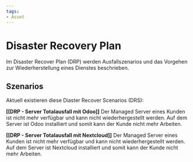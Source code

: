 ```yaml
---
tags:
- Asset
---
```

# Disaster Recovery Plan

Im Disaster Recover Plan (DRP) werden Ausfallszenarios und das Vorgehen zur Wiederherstellung eines Dienstes beschrieben.

## Szenarios

Aktuell existieren diese Diaster Recover Scenarios (DRS):

**[[DRP - Server Totalausfall mit Odoo]]** Der Managed Server eines Kunden ist nicht mehr verfügbar und kann nicht wiederhergestellt werden. Auf dem Server ist Odoo installiert und somit kann der Kunde nicht mehr Arbeiten.

**[[DRP - Server Totalausfall mit Nextcloud]]** Der Managed Server eines Kunden ist nicht mehr verfügbar und kann nicht wiederhergestellt werden. Auf dem Server ist Nextcloud installiert und somit kann der Kunde nicht mehr Arbeiten.